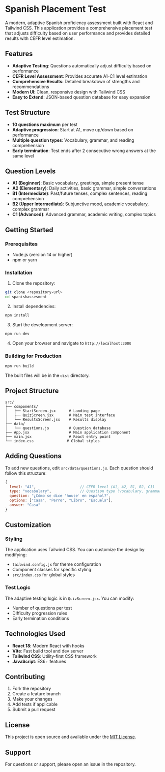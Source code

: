 # Spanish Placement Test

A modern, adaptive Spanish proficiency assessment built with React and Tailwind CSS. This application provides a comprehensive placement test that adjusts difficulty based on user performance and provides detailed results with CEFR level estimation.

## Features

- **Adaptive Testing**: Questions automatically adjust difficulty based on performance
- **CEFR Level Assessment**: Provides accurate A1-C1 level estimation
- **Comprehensive Results**: Detailed breakdown of strengths and recommendations
- **Modern UI**: Clean, responsive design with Tailwind CSS
- **Easy to Extend**: JSON-based question database for easy expansion

## Test Structure

- **10 questions maximum** per test
- **Adaptive progression**: Start at A1, move up/down based on performance
- **Multiple question types**: Vocabulary, grammar, and reading comprehension
- **Early termination**: Test ends after 2 consecutive wrong answers at the same level

## Question Levels

- **A1 (Beginner)**: Basic vocabulary, greetings, simple present tense
- **A2 (Elementary)**: Daily activities, basic grammar, simple conversations
- **B1 (Intermediate)**: Past/future tenses, complex sentences, reading comprehension
- **B2 (Upper Intermediate)**: Subjunctive mood, academic vocabulary, complex grammar
- **C1 (Advanced)**: Advanced grammar, academic writing, complex topics

## Getting Started

### Prerequisites

- Node.js (version 14 or higher)
- npm or yarn

### Installation

1. Clone the repository:
```bash
git clone <repository-url>
cd spanishassesment
```

2. Install dependencies:
```bash
npm install
```

3. Start the development server:
```bash
npm run dev
```

4. Open your browser and navigate to `http://localhost:3000`

### Building for Production

```bash
npm run build
```

The built files will be in the `dist` directory.

## Project Structure

```
src/
├── components/
│   ├── StartScreen.jsx      # Landing page
│   ├── QuizScreen.jsx       # Main test interface
│   └── ResultsScreen.jsx    # Results display
├── data/
│   └── questions.js         # Question database
├── App.jsx                  # Main application component
├── main.jsx                 # React entry point
└── index.css               # Global styles
```

## Adding Questions

To add new questions, edit `src/data/questions.js`. Each question should follow this structure:

```javascript
{
  level: "A1",                    // CEFR level (A1, A2, B1, B2, C1)
  type: "vocabulary",             // Question type (vocabulary, grammar, reading)
  question: "¿Cómo se dice 'house' en español?",
  options: ["Casa", "Perro", "Libro", "Escuela"],
  answer: "Casa"
}
```

## Customization

### Styling
The application uses Tailwind CSS. You can customize the design by modifying:
- `tailwind.config.js` for theme configuration
- Component classes for specific styling
- `src/index.css` for global styles

### Test Logic
The adaptive testing logic is in `QuizScreen.jsx`. You can modify:
- Number of questions per test
- Difficulty progression rules
- Early termination conditions

## Technologies Used

- **React 18**: Modern React with hooks
- **Vite**: Fast build tool and dev server
- **Tailwind CSS**: Utility-first CSS framework
- **JavaScript**: ES6+ features

## Contributing

1. Fork the repository
2. Create a feature branch
3. Make your changes
4. Add tests if applicable
5. Submit a pull request

## License

This project is open source and available under the [MIT License](LICENSE).

## Support

For questions or support, please open an issue in the repository. 
